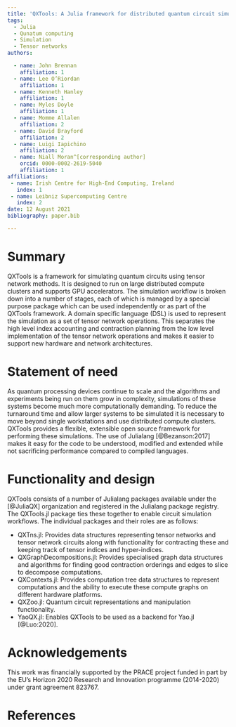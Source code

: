 ```yaml
---
title: 'QXTools: A Julia framework for distributed quantum circuit simulation'
tags:
  - Julia
  - Qunatum computing
  - Simulation
  - Tensor networks
authors:

  - name: John Brennan
    affiliation: 1
  - name: Lee O’Riordan
    affiliation: 1
  - name: Kenneth Hanley
    affiliation: 1
  - name: Myles Doyle
    affiliation: 1
  - name: Momme Allalen
    affiliation: 2
  - name: David Brayford
    affiliation: 2
  - name: Luigi Iapichino
    affiliation: 2
  - name: Niall Moran^[corresponding author]
    orcid: 0000-0002-2619-5040
    affiliation: 1
affiliations:
 - name: Irish Centre for High-End Computing, Ireland
   index: 1
 - name: Leibniz Supercomputing Centre
   index: 2
date: 12 August 2021
bibliography: paper.bib

---
```


# Summary

QXTools is a framework for simulating quantum circuits using tensor network methods.
It is designed to run on large distributed compute clusters and supports GPU
accelerators. The simulation workflow is broken down into a number of stages, each
of which is managed by a special purpose package which can be used independently or
as part of the QXTools framework. A domain specific language (DSL) is used to
represent the simulation as a set of tensor network operations.
This separates the high level index accounting and contraction planning from the
low level implementation of the tensor network operations and makes it easier to
support new hardware and network architectures.

# Statement of need

As quantum processing devices continue to scale and the algorithms and experiments
being run on them grow in complexity, simulations of these systems become much
more computationally demanding. To reduce the turnaround time and
allow larger systems to be simulated it is necessary to move beyond single workstations
and use distributed compute clusters. QXTools provides a flexible, extensible open source
framework for performing these simulations. The use of Julialang
[@Bezanson:2017] makes it easy for the code
to be understood, modified and extended while not sacrificing performance compared to
compiled languages.

# Functionality and design

QXTools consists of a number of Julialang packages available under the
[@JuliaQX] organization and registered in the Julialang package registry.
The QXTools.jl package ties these together to
enable circuit simulation workflows. The individual packages and their
roles are as follows:

- QXTns.jl: Provides data structures representing tensor networks and tensor network
circuits along with functionality for contracting these and keeping track of tensor
indices and hyper-indices.
- QXGraphDecompositions.jl: Provides specialised graph data structures and algorithms
for finding good contraction orderings and edges to slice to decompose computations.
- QXContexts.jl: Provides computation tree data structures to represent computations
and the ability to execute these compute graphs on different hardware platforms.
- QXZoo.jl: Quantum circuit representations and manipulation functionality.
- YaoQX.jl: Enables QXTools to be used as a backend for Yao.jl [@Luo:2020].

# Acknowledgements

This work was financially supported by the PRACE project funded in part by the EU’s
Horizon 2020 Research and Innovation programme (2014-2020) under grant agreement 823767.

# References